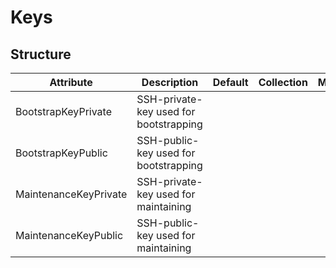 # Keys 
 

## Structure 
 

| Attribute             | Description                             | Default | Collection | Map  |
| --------------------- | --------------------------------------- | ------- | ---------- | ---  |
| BootstrapKeyPrivate   | SSH-private-key used for bootstrapping  |         |            |      |
| BootstrapKeyPublic    | SSH-public-key used for bootstrapping   |         |            |      |
| MaintenanceKeyPrivate | SSH-private-key used for maintaining    |         |            |      |
| MaintenanceKeyPublic  | SSH-public-key used for maintaining     |         |            |      |